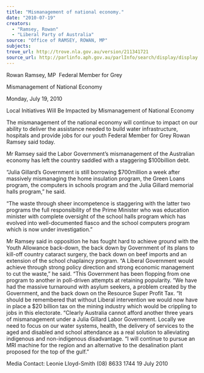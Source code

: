 ```yaml
---
title: "Mismanagement of national economy."
date: "2010-07-19"
creators:
  - "Ramsey, Rowan"
  - "Liberal Party of Australia"
source: "Office of RAMSEY, ROWAN, MP"
subjects:
trove_url: http://trove.nla.gov.au/version/211341721
source_url: http://parlinfo.aph.gov.au/parlInfo/search/display/display.w3p;query=Id%3A%22media/pressrel/52EX6%22
---
```


 Rowan Ramsey, MP  Federal Member for Grey 

 Mismanagement of National Economy    

 Monday, July 19, 2010   

 Local Initiatives Will Be Impacted by   Mismanagement of National Economy    

 

 The mismanagement of the national economy will continue to impact on our ability to deliver the assistance  needed to build water infrastructure, hospitals and provide jobs for our youth Federal Member for Grey Rowan  Ramsey said today.    

 Mr Ramsey said the Labor Government’s mismanagement of the Australian economy has left the country  saddled with a staggering $100billion debt.    

 “Julia Gillard’s Government is still borrowing $700million a week after massively mismanaging the home  insulation program, the Green Loans program, the computers in schools program and the Julia Gillard memorial  halls program,” he said.    

 “The waste through sheer incompetence is staggering with the latter two programs the full responsibility of the  Prime Minister who was education minister with complete oversight of the school halls program which has  evolved into well-documented fiasco and the school computers program which is now under investigation.”    

 Mr Ramsey said in opposition he has fought hard to achieve ground with the Youth Allowance back-down, the  back down by Government of its plans to kill-off country cataract surgery, the back down on beef imports and an  extension of the school chaplaincy program.   “A Liberal Government would achieve through strong policy direction and strong economic management to cut  the waste,” he said.   “This Government has been flopping from one program to another in poll-driven attempts at retaining popularity.   “We have had the massive turnaround with asylum seekers, a problem created by the Government, and the back  down on the Resource Super Profit Tax.   “It should be remembered that without Liberal intervention we would now have in place a $20 billion tax on the  mining industry which would be crippling to jobs in this electorate.   “Clearly Australia cannot afford another three years of mismanagement under a Julia Gillard Labor Government.  Locally we need to focus on our water systems, health, the delivery of services to the aged and disabled and  school attendance as a real solution to alleviating indigenous and non-indigenous disadvantage.   “I will continue to pursue an MRI machine for the region and an alternative to the desalination plant proposed for  the top of the gulf.”    

 Media Contact: Leonie Lloyd-Smith (08) 8633 1744   19 July 2010    

